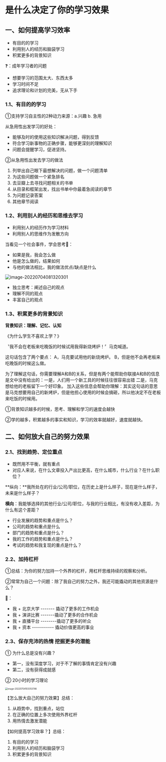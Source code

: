 # 是什么决定了你的学习效果

## 一、如何提高学习效率

- 有目的的学习
- 利用别人的经历和脑袋学习
- 积累更多的背景知识

❓：成年学习者的问题

- 想要学习的范围太大、东西太多
- 学习时间不足
- 追求理论和计划的完美，无从下手

### 1.1、**有目的的学习**

①支持学习自主性的2种动力来源：a.兴趣   b. 急用

从急用性出发学习的好处：

- 能够及时的使用这些知识解决问题，得到反馈
- 符合学习新事物的正确步骤，能够更深刻的理解知识
- 问题会提醒学习，促进坚持。

②从急用性出发去学习的做法

1. 列举出自己眼下最想解决的问题，做一个问题清单
2. 为这些问题做一个紧急排名
3. 去豆瓣上去寻找问题相关的书单
4. 从目录和框架出发，找出书单中你最着急阅读的章节
5. 为问题记录答案
6. 其他章节阅读

### 1.2、利用别人的经历和思维去学习

- 利用别人的经历作为学习材料
- 利用别人的思维作为发散方向

当看见一个社会事件，学会思考🤔：

- 如果是我，我会怎么做
- 他是怎么做的，结果如何
- 与他的做法相比，我的做法优点/缺点是什么

![image-20220704081320301](/Users/kequan/Desktop/博客/快速崛起/2、是什么决定了你的学习效果/images/image-20220704081320301.png)

- 独立思考：阐述自己的观点
- 理解不同的观点
- 丰富自己的观点

### 1.3、积累更多的背景知识

**背景知识：理解、记忆、认知**

《为什么学生不喜欢上学？》

〝我不会在老板来吃晚饭的时候试用我得新烧烤炉！〞马克喊道。

这句话包含了两个要点：
A，马克要试用他的新烧烤炉。
B，但是他不会再老板来吃晚饭的时候这么做。

为了理解这句话，你需要理解A和B的关系，但是有两个能帮助你联接A和B的信息是文中没有给出的：一是，人们用一个新工具的时候往往很容易出错
二是，马克想给他的老板留下一个好印象。
加入这些信息会帮助你理解：其实这句话的意思是马克想要用自己的新烤炉，但是他担心使用的时候会搞砸，所以他决定不在老板来吃饭的时候用。

①背景知识越多的时候，思考、理解和学习的速度会越快

②学的越多，积累越多的事实和知识，学习的效率就越好，速度就越快。

## 二、如何放大自己的努力效果

### 2.1、找到趋势、定位重点

- 既然用不平衡，就有重点
- 对应人来说，在什么文章投入产出比更高，在什么城市，什么行业？在什么职位？

**纵向：**我所处在的行业/公司/职位，在历史上是什么样子，现在是什么样子，未来是什么样子？

**横向**：我能够选择的其他行业/公司/职位，与我的行业相比，有没有收入差距，为什么有这个差距？

- 行业发展的趋势和重点是什么？
- 公司的趋势和重点是什么
- 部门的趋势和重点是什么？
- 我的工作的趋势和重点是什么？
- 考试的趋势和我复现的重点是什么？

### 2.2、加持杠杆

①总结：为你的努力加持一个外界的杠杆，用杠杆思维持续的观察和分析。

②常常为自己一个问题：除了我自己的努力之外，我还可能撬动的其他资源是什么？

🌰：

- 我 + 北京大学 ------- 撬动了更多的工作机会
- 我 + 演讲比赛 -------撬动了更多的合作机会
- 我 + 直播平台 --------撬动了更多的听众
- 我 + 资本   ----------- 撬动价值更高的事业

### 2.3、保存充沛的热情 挖掘更多的潜能

① 为什么总是没有兴趣？

- 第一，没有深度学习，对于不了解的事情肯定没有兴趣
- 第二，没有获得成就感

② 20小时的学习理论

<img src="/Users/kequan/Library/Application Support/typora-user-images/image-20220704103353746.png" alt="image-20220704103353746" style="zoom:50%;" />

【怎么放大自己的努力效果】总结：

1. 从趋势中，找到重点，站位
2. 在正确的位置上多次使用外界杠杆
3. 用热情去激发潜能

【如何提高学习效率？】总结：

1. 有目的的学习
2. 利用别人的经历和脑袋学习
3. 积累更多的背景知识
